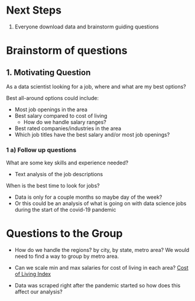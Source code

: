# Next Steps

1. Everyone download data and brainstorm guiding questions

# Brainstorm of questions

## 1. Motivating Question

As a data scientist looking for a job, where and what are my best options?

Best all-around options could include:

* Most job openings in the area
* Best salary compared to cost of living
  * How do we handle salary ranges?
* Best rated companies/industries in the area
* Which job titles have the best salary and/or most job openings?

### 1 a) Follow up questions

What are some key skills and experience needed?
* Text analysis of the job descriptions

When is the best time to look for jobs?
* Data is only for a couple months so maybe day of the week? 
* Or this could be an analysis of what is going on with data science jobs during the start of the covid-19 pandemic

# Questions to the Group

* How do we handle the regions? by city, by state, metro area? We would need to find a way to group by metro area.

* Can we scale min and max salaries for cost of living in each area?
[Cost of Living Index](https://www.numbeo.com/cost-of-living/region_rankings.jsp?title=2020-mid&region=019)

* Data was scraped right after the pandemic started so how does this affect our analysis?

